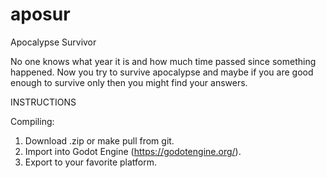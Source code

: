 # aposur
Apocalypse Survivor

No one knows what year it is and how much time passed since something happened. Now you try to survive apocalypse and maybe if you are good enough to survive only then you might find your answers.

INSTRUCTIONS

Compiling:
1. Download .zip or make pull from git.
2. Import into Godot Engine (https://godotengine.org/).
3. Export to your favorite platform.
